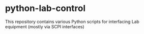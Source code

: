 # python-lab-control
This repository contains various Python scripts for interfacing Lab equipment (mostly via SCPI interfaces)
